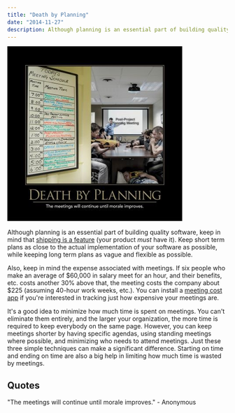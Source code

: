 ```yaml
---
title: "Death by Planning"
date: "2014-11-27"
description: Although planning is an essential part of building quality software, keep in mind that shipping is a feature (your product must have it). Keep short term plans as close to the actual implementation of your software as possible, while keeping long term plans as vague and flexible as possible.
---
```


![Death_By_Planning_May_2014](images/death-by-planning-400x400.jpg)

Although planning is an essential part of building quality software, keep in mind that [shipping is a feature](/practices/shipping-is-a-feature) (your product _must_ have it). Keep short term plans as close to the actual implementation of your software as possible, while keeping long term plans as vague and flexible as possible.

Also, keep in mind the expense associated with meetings. If six people who make an average of $60,000 in salary meet for an hour, and their benefits, etc. costs another 30% above that, the meeting costs the company about $225 (assuming 40-hour work weeks, etc.). You can install a [meeting cost app](https://www.google.com/search?q=meeting+cost+app&oq=meeting+cost+app) if you're interested in tracking just how expensive your meetings are.

It's a good idea to minimize how much time is spent on meetings. You can't eliminate them entirely, and the larger your organization, the more time is required to keep everybody on the same page. However, you can keep meetings shorter by having specific agendas, using standing meetings where possible, and minimizing who needs to attend meetings. Just these three simple techniques can make a significant difference. Starting on time and ending on time are also a big help in limiting how much time is wasted by meetings.

## Quotes

"The meetings will continue until morale improves." - Anonymous

